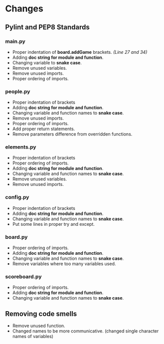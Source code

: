 # Changes

## Pylint and PEP8 Standards

### main.py

- Proper indentation of **board.addGame** brackets. _(Line 27 and 34)_
- Adding **doc string for module and function**.
- Changing variable to **snake case**.
- Remove unused variables.
- Remove unused imports.
- Proper ordering of imports.


### people.py

- Proper indentation of brackets
- Adding **doc string for module and function**.
- Changing variable and function names to **snake case**.
- Remove unused imports.
- Proper ordering of imports.
- Add proper return statements.
- Remove parameters difference from overridden functions.

### elements.py

- Proper indentation of brackets
- Proper ordering of imports.
- Adding **doc string for module and function**.
- Changing variable and function names to **snake case**.
- Remove unused variables.
- Remove unused imports.

### config.py

- Proper indentation of brackets
- Adding **doc string for module and function**.
- Changing variable and function names to **snake case**.
- Put some lines in proper try and except.

### board.py

- Proper ordering of imports.
- Adding **doc string for module and function**.
- Changing variable and function names to **snake case**.
- Remove variables where too many variables used.

### scoreboard.py

- Proper ordering of imports.
- Adding **doc string for module and function**.
- Changing variable and function names to **snake case**.

## Removing code smells
- Remove unused function.
- Changed names to be more communicative. (changed single character names of variables)
